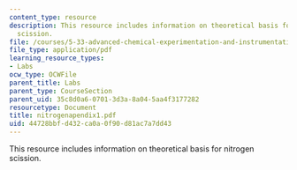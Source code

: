 ```yaml
---
content_type: resource
description: This resource includes information on theoretical basis for nitrogen
  scission.
file: /courses/5-33-advanced-chemical-experimentation-and-instrumentation-fall-2007/44728bbfd432ca0a0f90d81ac7a7dd43_nitrogenapendix1.pdf
file_type: application/pdf
learning_resource_types:
- Labs
ocw_type: OCWFile
parent_title: Labs
parent_type: CourseSection
parent_uid: 35c8d0a6-0701-3d3a-8a04-5aa4f3177282
resourcetype: Document
title: nitrogenapendix1.pdf
uid: 44728bbf-d432-ca0a-0f90-d81ac7a7dd43
---
```

This resource includes information on theoretical basis for nitrogen scission.

